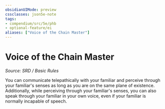```yaml
---
obsidianUIMode: preview
cssclasses: json5e-note
tags:
- compendium/src/5e/phb
- optional-feature/ei
aliases: ["Voice of the Chain Master"]
---
```

# Voice of the Chain Master
*Source: SRD / Basic Rules* 

You can communicate telepathically with your familiar and perceive through your familiar's senses as long as you are on the same plane of existence. Additionally, while perceiving through your familiar's senses, you can also speak through your familiar in your own voice, even if your familiar is normally incapable of speech.